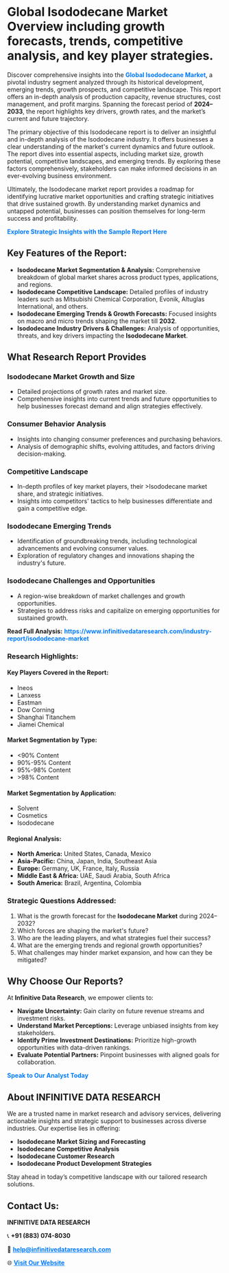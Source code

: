 <h1>Global Isododecane Market Overview including growth forecasts, trends, competitive analysis, and key player strategies.</h1>
<p>
Discover comprehensive insights into the 
<a href="https://www.infinitivedataresearch.com/industry-report/isododecane-market" rel="dofollow" style="color: #007BFF; text-decoration: none;"><strong>Global Isododecane Market</strong></a>, a pivotal industry segment analyzed through its historical development, emerging trends, growth prospects, and competitive landscape. This report offers an in-depth analysis of production capacity, revenue structures, cost management, and profit margins. Spanning the forecast period of <strong>2024–2033</strong>, the report highlights key drivers, growth rates, and the market’s current and future trajectory.
</p>
<p>
The primary objective of this Isododecane report is to deliver an insightful and in-depth analysis of the Isododecane industry. It offers businesses a clear understanding of the market's current dynamics and future outlook. The report dives into essential aspects, including market size, growth potential, competitive landscapes, and emerging trends. By exploring these factors comprehensively, stakeholders can make informed decisions in an ever-evolving business environment.
</p>
<p>
Ultimately, the Isododecane market report provides a roadmap for identifying lucrative market opportunities and crafting strategic initiatives that drive sustained growth. By understanding market dynamics and untapped potential, businesses can position themselves for long-term success and profitability.
</p>
<p>
<a href="https://www.infinitivedataresearch.com/request-sample/reportId=103070" style="color: #007BFF; text-decoration: none;"><strong>Explore Strategic Insights with the Sample Report Here</strong></a>
</p>

<h2>Key Features of the Report:</h2>
<ul>
<li><strong>Isododecane Market Segmentation & Analysis:</strong> Comprehensive breakdown of global market shares across product types, applications, and regions.</li>
<li><strong>Isododecane Competitive Landscape:</strong> Detailed profiles of industry leaders such as Mitsubishi Chemical Corporation, Evonik, Altuglas International, and others.</li>
<li><strong>Isododecane Emerging Trends & Growth Forecasts:</strong> Focused insights on macro and micro trends shaping the market till <strong>2032</strong>.</li>
<li><strong>Isododecane Industry Drivers & Challenges:</strong> Analysis of opportunities, threats, and key drivers impacting the <strong>Isododecane Market</strong>.</li>
</ul>

<h2>What Research Report Provides</h2>
<h3>Isododecane Market Growth and Size</h3>
<ul>
<li>Detailed projections of growth rates and market size.</li>
<li>Comprehensive insights into current trends and future opportunities to help businesses forecast demand and align strategies effectively.</li>
</ul>

<h3>Consumer Behavior Analysis</h3>
<ul>
<li>Insights into changing consumer preferences and purchasing behaviors.</li>
<li>Analysis of demographic shifts, evolving attitudes, and factors driving decision-making.</li>
</ul>

<h3>Competitive Landscape</h3>
<ul>
<li>In-depth profiles of key market players, their >Isododecane market share, and strategic initiatives.</li>
<li>Insights into competitors' tactics to help businesses differentiate and gain a competitive edge.</li>
</ul>

<h3>Isododecane Emerging Trends</h3>
<ul>
<li>Identification of groundbreaking trends, including technological advancements and evolving consumer values.</li>
<li>Exploration of regulatory changes and innovations shaping the industry's future.</li>
</ul>

<h3>Isododecane Challenges and Opportunities</h3>
<ul>
<li>A region-wise breakdown of market challenges and growth opportunities.</li>
<li>Strategies to address risks and capitalize on emerging opportunities for sustained growth.</li>
</ul>
<p><strong>Read Full Analysis:</strong> <a href="https://www.infinitivedataresearch.com/industry-report/isododecane-market" rel="dofollow" style="color: #007BFF; text-decoration: none;"><strong>https://www.infinitivedataresearch.com/industry-report/isododecane-market</strong></a></p>
<h3>Research Highlights:</h3>
<h4>Key Players Covered in the Report:</h4>
<ul><li>Ineos</li><li>Lanxess</li><li>Eastman</li><li>Dow Corning</li><li>Shanghai Titanchem</li><li>Jiamei Chemical</li></ul>
<h4>Market Segmentation by Type:</h4>
<ul><li>&lt;90% Content</li><li>90%-95% Content</li><li>95%-98% Content</li><li>&gt;98% Content</li></ul>
<h4>Market Segmentation by Application:</h4>
<ul><li>Solvent</li><li>Cosmetics</li><li>Isododecane</li></ul>

<h4>Regional Analysis:</h4>
<ul>
<li><strong>North America:</strong> United States, Canada, Mexico</li>
<li><strong>Asia-Pacific:</strong> China, Japan, India, Southeast Asia</li>
<li><strong>Europe:</strong> Germany, UK, France, Italy, Russia</li>
<li><strong>Middle East & Africa:</strong> UAE, Saudi Arabia, South Africa</li>
<li><strong>South America:</strong> Brazil, Argentina, Colombia</li>
</ul>

<h3>Strategic Questions Addressed:</h3>
<ol>
<li>What is the growth forecast for the <strong>Isododecane Market</strong> during 2024–2032?</li>
<li>Which forces are shaping the market's future?</li>
<li>Who are the leading players, and what strategies fuel their success?</li>
<li>What are the emerging trends and regional growth opportunities?</li>
<li>What challenges may hinder market expansion, and how can they be mitigated?</li>
</ol>

<h2>Why Choose Our Reports?</h2>
<p>At <strong>Infinitive Data Research</strong>, we empower clients to:</p>
<ul>
<li><strong>Navigate Uncertainty:</strong> Gain clarity on future revenue streams and investment risks.</li>
<li><strong>Understand Market Perceptions:</strong> Leverage unbiased insights from key stakeholders.</li>
<li><strong>Identify Prime Investment Destinations:</strong> Prioritize high-growth opportunities with data-driven rankings.</li>
<li><strong>Evaluate Potential Partners:</strong> Pinpoint businesses with aligned goals for collaboration.</li>
</ul>
<p><a href="https://www.infinitivedataresearch.com/industry-report/isododecane-market" rel="dofollow" style="color: #007BFF; text-decoration: none;"><strong>Speak to Our Analyst Today</strong></a></p>

<h2>About INFINITIVE DATA RESEARCH</h2>
<p>We are a trusted name in market research and advisory services, delivering actionable insights and strategic support to businesses across diverse industries. Our expertise lies in offering:</p>
<ul>
<li><strong>Isododecane Market Sizing and Forecasting</strong></li>
<li><strong>Isododecane Competitive Analysis</strong></li>
<li><strong>Isododecane Customer Research</strong></li>
<li><strong>Isododecane Product Development Strategies</strong></li>
</ul>
<p>Stay ahead in today’s competitive landscape with our tailored research solutions.</p>

<h2>Contact Us:</h2>
<p><strong>INFINITIVE DATA RESEARCH</strong></p>
<p>📞 <strong>+91 (883) 074-8030</strong></p>
<p>📧 <strong><a href="mailto:help@infinitivedataresearch.com" style="color: #007BFF;">help@infinitivedataresearch.com</a></strong></p>
<p>🌐 <strong><a href="https://www.infinitivedataresearch.com" rel="dofollow" style="color: #007BFF;">Visit Our Website</a></strong></p>